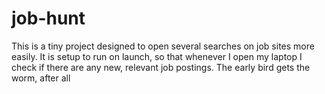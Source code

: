 # job-hunt

This is a tiny project designed to open several searches on job sites more easily. It is setup to run on launch, so that whenever I open my laptop I check if there are any new, relevant job postings. The early bird gets the worm, after all